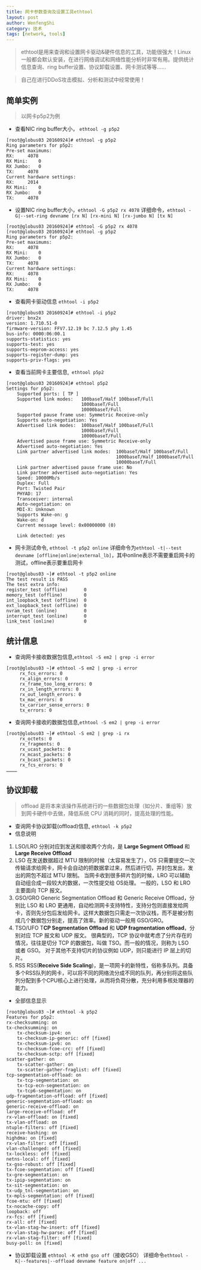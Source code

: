 ```yaml
---
title: 网卡参数查询及设置工具ethtool
layout: post
author: WenfengShi
category: 技术
tags: [network, tools]
---
```

> ethtool是用来查询和设置网卡驱动&硬件信息的工具，功能很强大！Linux一般都会默认安装，在进行网络调试和网络性能分析时非常有用。提供统计信息查询、ring buffer设置、协议卸载设置、网卡测试等等……

> 自己在进行DDoS攻击模拟、分析和测试中经常使用！

## 简单实例

> 以网卡p5p2为例

- 查看NIC ring buffer大小， `ethtool -g p5p2`

```
[root@globus03 20160924]# ethtool -g p5p2
Ring parameters for p5p2:
Pre-set maximums:
RX:		4078
RX Mini:	0
RX Jumbo:	0
TX:		4078
Current hardware settings:
RX:		2014
RX Mini:	0
RX Jumbo:	0
TX:		4078
```

- 设置NIC ring buffer大小，`ethtool -G p5p2 rx 4078`
详细命令，`ethtool -G|--set-ring devname [rx N] [rx-mini N] [rx-jumbo N] [tx N]`

```
[root@globus03 20160924]# ethtool -G p5p2 rx 4078
[root@globus03 20160924]# ethtool -g p5p2
Ring parameters for p5p2:
Pre-set maximums:
RX:		4078
RX Mini:	0
RX Jumbo:	0
TX:		4078
Current hardware settings:
RX:		4078
RX Mini:	0
RX Jumbo:	0
TX:		4078
```

- 查看网卡驱动信息 `ethtool -i p5p2`

```
[root@globus03 20160924]# ethtool -i p5p2
driver: bnx2x
version: 1.710.51-0
firmware-version: FFV7.12.19 bc 7.12.5 phy 1.45
bus-info: 0000:06:00.1
supports-statistics: yes
supports-test: yes
supports-eeprom-access: yes
supports-register-dump: yes
supports-priv-flags: yes
```

- 查看当前网卡主要信息,` ethtool p5p2`

```
[root@globus03 20160924]# ethtool p5p2
Settings for p5p2:
	Supported ports: [ TP ]
	Supported link modes:   100baseT/Half 100baseT/Full 
	                        1000baseT/Full 
	                        10000baseT/Full 
	Supported pause frame use: Symmetric Receive-only
	Supports auto-negotiation: Yes
	Advertised link modes:  100baseT/Half 100baseT/Full 
	                        1000baseT/Full 
	                        10000baseT/Full 
	Advertised pause frame use: Symmetric Receive-only
	Advertised auto-negotiation: Yes
	Link partner advertised link modes:  100baseT/Half 100baseT/Full 
	                                     1000baseT/Half 1000baseT/Full 
	                                     10000baseT/Full 
	Link partner advertised pause frame use: No
	Link partner advertised auto-negotiation: Yes
	Speed: 10000Mb/s
	Duplex: Full
	Port: Twisted Pair
	PHYAD: 17
	Transceiver: internal
	Auto-negotiation: on
	MDI-X: Unknown
	Supports Wake-on: g
	Wake-on: d
	Current message level: 0x00000000 (0)
			       
	Link detected: yes
```

- 网卡测试命令, `ethtool -t p5p2 online`
详细命令为`ethtool -t|--test devname [offline|online|external_lb]`，其中online表示不需要重启网卡的测试，offline表示要重启网卡

```
[root@globus03 ~]# ethtool -t p5p2 online
The test result is PASS
The test extra info:
register_test (offline)    	 0
memory_test (offline)      	 0
int_loopback_test (offline)	 0
ext_loopback_test (offline)	 0
nvram_test (online)        	 0
interrupt_test (online)    	 0
link_test (online)         	 0
```

## 统计信息
- 查询网卡接收数据包信息,`ethtool -S em2 | grep -i error`

```
[root@globus03 ~]# ethtool -S em2 | grep -i error
     rx_fcs_errors: 0
     rx_align_errors: 0
     rx_frame_too_long_errors: 0
     rx_in_length_errors: 0
     rx_out_length_errors: 0
     tx_mac_errors: 0
     tx_carrier_sense_errors: 0
     tx_errors: 0
```

- 查询网卡接收的数据包信息,`ethtool -S em2 | grep -i error`

```
[root@globus03 ~]# ethtool -S em2 | grep -i rx
     rx_octets: 0
     rx_fragments: 0
     rx_ucast_packets: 0
     rx_mcast_packets: 0
     rx_bcast_packets: 0
     rx_fcs_errors: 0
…………
```

## 协议卸载
> offload 是将本来该操作系统进行的一些数据包处理（如分片、重组等）放到网卡硬件中去做，降低系统 CPU 消耗的同时，提高处理的性能。


- 查询网卡协议卸载(offload)信息, `ethtool -k p5p2`
- 信息说明
1. LSO/LRO
分别对应到发送和接收两个方向，是 **Large Segment Offload** 和 **Large Receive Offload**
2. LSO
在发送数据超过 MTU 限制的时候（太容易发生了），OS 只需要提交一次传输请求给网卡，网卡会自动的把数据拿过来，然后进行切，并封包发出，发出的网包不超过 MTU 限制。
当网卡收到很多碎片包的时候，LRO 可以辅助自动组合成一段较大的数据，一次性提交给 OS处理。
一般的，LSO 和 LRO 主要面向 TCP 报文。
3. GSO/GRO
Generic Segmentation Offload 和 Generic Receive Offload，分别比 LSO 和 LRO 更通用，自动检测网卡支持特性，支持分包则直接发给网卡，否则先分包后发给网卡。这样大数据包只需走一次协议栈，而不是被分割成几个数据包分别走，提高了效率。新的驱动一般用 GSO/GRO。
4. TSO/UFO
T**CP Segmentation Offload** 和 **UDP fragmentation offload**，分别对应 TCP 报文和 UDP 报文。
很典型的，TCP 协议中就考虑了分片存在的情况，往往是切分 TCP 的数据包，叫做 TSO。而一般的情况，则称为 LSO 或者 GSO。
对于其他不支持切片的协议例如 UDP，则只能进行 IP 层上的切片。
5. RSS
RSS(**Receive Side Scaling**)，是一项网卡的新特性，俗称多队列。具备多个RSS队列的网卡，可以将不同的网络流分成不同的队列，再分别将这些队列分配到多个CPU核心上进行处理，从而将负荷分散，充分利用多核处理器的能力。
- 全部信息显示

```
[root@globus03 ~]# ethtool -k p5p2
Features for p5p2:
rx-checksumming: on
tx-checksumming: on
    tx-checksum-ipv4: on
    tx-checksum-ip-generic: off [fixed]
    tx-checksum-ipv6: on
    tx-checksum-fcoe-crc: off [fixed]
    tx-checksum-sctp: off [fixed]
scatter-gather: on
    tx-scatter-gather: on
    tx-scatter-gather-fraglist: off [fixed]
tcp-segmentation-offload: on
    tx-tcp-segmentation: on
    tx-tcp-ecn-segmentation: on
    tx-tcp6-segmentation: on
udp-fragmentation-offload: off [fixed]
generic-segmentation-offload: on
generic-receive-offload: on
large-receive-offload: off
rx-vlan-offload: on [fixed]
tx-vlan-offload: on
ntuple-filters: off [fixed]
receive-hashing: on
highdma: on [fixed]
rx-vlan-filter: off [fixed]
vlan-challenged: off [fixed]
tx-lockless: off [fixed]
netns-local: off [fixed]
tx-gso-robust: off [fixed]
tx-fcoe-segmentation: off [fixed]
tx-gre-segmentation: on
tx-ipip-segmentation: on
tx-sit-segmentation: on
tx-udp_tnl-segmentation: on
tx-mpls-segmentation: off [fixed]
fcoe-mtu: off [fixed]
tx-nocache-copy: off
loopback: off
rx-fcs: off [fixed]
rx-all: off [fixed]
tx-vlan-stag-hw-insert: off [fixed]
rx-vlan-stag-hw-parse: off [fixed]
rx-vlan-stag-filter: off [fixed]
busy-poll: on [fixed]
```

- 协议卸载设置
`ethtool -K eth0 gso off`（接收GSO）
详细命令`ethtool -K|--features|--offload devname feature on|off ...`
